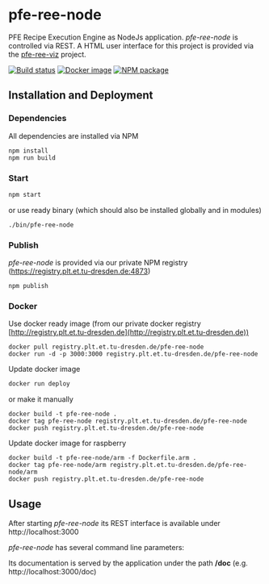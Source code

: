 # pfe-ree-node

PFE Recipe Execution Engine as NodeJs application.  *pfe-ree-node* is controlled via REST. 
A HTML user interface for this project is provided via the [pfe-ree-viz](https://dev.plt.et.tu-dresden.de/modulare-automation/pfe-ree-viz) project.

[![Build status](http://cif.plt.et.tu-dresden.de/api/badges/modulare-automation/pfe-ree-node/status.svg)](http://cif.plt.et.tu-dresden.de/modulare-automation/pfe-ree-node)
[![Docker image](https://img.shields.io/badge/docker%20image-available-brightgreen.svg)](http://registry.plt.et.tu-dresden.de/#!taglist/pfe-ree-node)
[![NPM package](https://img.shields.io/badge/npm%20package-available-brightgreen.svg)](https://registry.plt.et.tu-dresden.de:4873/#/detail/pfe-ree-node)


## Installation and Deployment
### Dependencies
All dependencies are installed via NPM
```
npm install
npm run build
```

### Start
```bash
npm start
```
or use ready binary (which should also be installed globally and in modules)
```
./bin/pfe-ree-node
```

### Publish
*pfe-ree-node* is provided via our private NPM registry (https://registry.plt.et.tu-dresden.de:4873)
```
npm publish
``` 


### Docker

Use docker ready image (from our private docker registry [http://registry.plt.et.tu-dresden.de](http://registry.plt.et.tu-dresden.de))
```
docker pull registry.plt.et.tu-dresden.de/pfe-ree-node
docker run -d -p 3000:3000 registry.plt.et.tu-dresden.de/pfe-ree-node
```

Update docker image
```bash
docker run deploy
```
or make it manually
```
docker build -t pfe-ree-node .
docker tag pfe-ree-node registry.plt.et.tu-dresden.de/pfe-ree-node
docker push registry.plt.et.tu-dresden.de/pfe-ree-node 
```

Update docker image for raspberry
```
docker build -t pfe-ree-node/arm -f Dockerfile.arm .
docker tag pfe-ree-node/arm registry.plt.et.tu-dresden.de/pfe-ree-node/arm
docker push registry.plt.et.tu-dresden.de/pfe-ree-node 
```


## Usage


After starting *pfe-ree-node* its REST interface is available under
http://localhost:3000

*pfe-ree-node* has several command line parameters:



Its documentation is served by the application under the path **/doc** (e.g. http://localhost:3000/doc)
